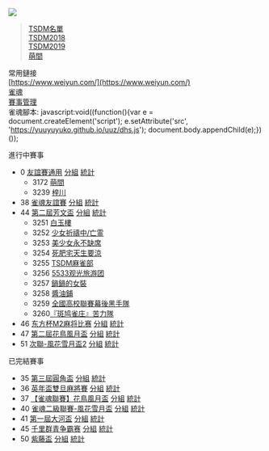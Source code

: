 ![](https://www.z4a.net/images/2018/08/01/u.png)

>[TSDM名單](list.md)  
>[TSDM2018](tsdm2018.md)  
>[TSDM2019](tsdm2019.md)  
>[萌間](moe.md)  

常用鏈接  
[https://www.weiyun.com/](https://www.weiyun.com/)  
[雀魂](https://majsoul.union-game.com/#/)  
[賽事管理](https://majsoul.union-game.com/0/v0.4.1.w/user_xieyi/1.txt)  
雀魂腳本: javascript:void((function(){var e = document.createElement('script'); e.setAttribute('src', 'https://yuuyuyuko.github.io/uuz/dhs.js'); document.body.appendChild(e);})());  

進行中賽事
- 0 [友誼賽通用](https://mahjong.pub/admin.php?cid=0&amp;c_pw=yyyyyyy) [分組](https://mahjong.pub/?cid=0#!class) [統計](https://mahjong.pub/?cid=0#!ranking)
   - 3172 [萌間](https://mahjong.pub/team.htm?t_pw=3wlAlSPl1m0N4cFN5T@DzA)
   - 3239 [梓川](https://mahjong.pub/team.htm?t_pw=1qey9O10wPRkb3oBSlUeEt)
- 38 [雀魂友誼賽](https://mahjong.pub/admin.php?cid=38&amp;c_pw=yysyys) [分組](https://mahjong.pub/?cid=38#!class) [統計](https://mahjong.pub/?cid=38#!ranking)
- 44 [第二屆芳文盃](https://mahjong.pub/admin.php?cid=44&c_pw=fwb2fwb) [分組](https://mahjong.pub/?cid=44#!class) [統計](https://mahjong.pub/?cid=44#!ranking)
    - 3251 [白玉樓](https://mahjong.pub/team.htm?t_pw=2qhwleLfpZuqOVizWYODxu)
    - 3252 [少女祈禱中/亡霊](https://mahjong.pub/team.htm?t_pw=1UD81Amk6OIwgojqZ8m7XP)
    - 3253 [美少女永不缺席](https://mahjong.pub/team.htm?t_pw=0MzrnpcjsiCpLcWsHmW6do)
    - 3254 [死肥宅天生要涼](https://mahjong.pub/team.htm?t_pw=2ra4rbz@wnh4q4sai1rOYN)
    - 3255 [TSDM麻雀部](https://mahjong.pub/team.htm?t_pw=1qwVtsUwxVklfZVL@iP8Ns)
    - 3256 [5533观光旅游团](https://mahjong.pub/team.htm?t_pw=2ZvnJzpA364JKqfNGmhCgj)
    - 3257 [鍋鍋的女裝](https://mahjong.pub/team.htm?t_pw=0vakwiXdly2uUwc0t8Hl00)
    - 3258 [醬油鋪](https://mahjong.pub/team.htm?t_pw=3Hrk@HjisbYmz0KxgYn7v8)
    - 3259 [全國高校聯賽幕後黑手隊](https://mahjong.pub/team.htm?t_pw=1ilrwUB00cyN7O@pxc91a6)
    - 3260[『斑鸠雀庄』苦力隊](https://mahjong.pub/team.htm?t_pw=01VEBc4QudBooFJxCnYkFa)
- 46 [东方杯M2麻将比赛](https://mahjong.pub/admin.php?cid=46&c_pw=dfbm2) [分組](https://mahjong.pub/?cid=46#!class) [統計](https://mahjong.pub/?cid=46#!ranking)
- 47 [第二屆花鳥風月盃](https://mahjong.pub/admin.php?cid=47&amp;c_pw=hnfy) [分組](https://mahjong.pub/?cid=47#!class) [統計](https://mahjong.pub/?cid=47#!ranking)
- 51 [次聯-風花雪月盃2](https://mahjong.pub/admin.php?cid=51&amp;c_pw=fhxy) [分組](https://mahjong.pub/?cid=51#!class) [統計](https://mahjong.pub/?cid=51#!ranking)

已完結賽事
- 35 [第三屆圓角盃](https://mahjong.pub/admin.php?cid=35&amp;c_pw=yjbyjb3) [分組](https://mahjong.pub/?cid=35#!class) [統計](https://mahjong.pub/?cid=35#!ranking)
- 36 [英年盃雙旦麻將賽](https://mahjong.pub/admin.php?cid=36&amp;c_pw=ynbynbnb) [分組](https://mahjong.pub/?cid=36#!class) [統計](https://mahjong.pub/?cid=36#!ranking)
- 37 [【雀魂聯賽】花鳥風月盃](https://mahjong.pub/admin.php?cid=37&amp;c_pw=hnfy) [分組](https://mahjong.pub/?cid=37#!class) [統計](https://mahjong.pub/?cid=37#!ranking)
- 40 [雀魂二級聯賽-風花雪月盃](https://mahjong.pub/admin.php?cid=40&amp;c_pw=fhxy) [分組](https://mahjong.pub/?cid=40#!class) [統計](https://mahjong.pub/?cid=40#!ranking)
- 41 [第一屆大河盃](https://mahjong.pub/admin.php?cid=41&amp;c_pw=dhdhd) [分組](https://mahjong.pub/?cid=41#!class) [統計](https://mahjong.pub/?cid=41#!ranking)
- 45 [千里群青争霸赛](https://mahjong.pub/admin.php?cid=45&amp;c_pw=qlsqls) [分組](https://mahjong.pub/?cid=45#!class) [統計](https://mahjong.pub/?cid=45#!ranking)
- 50 [紫藤盃](https://mahjong.pub/admin.php?cid=50&amp;c_pw=tsdm) [分組](https://mahjong.pub/?cid=50#!class) [統計](https://mahjong.pub/?cid=50#!ranking)
